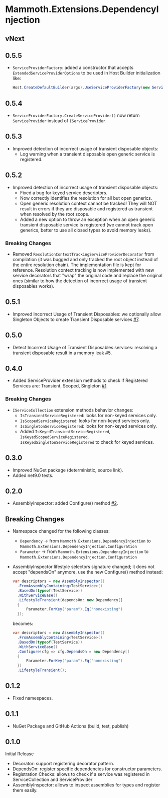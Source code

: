 # Mammoth.Extensions.DependencyInjection

## vNext

## 0.5.5

- `ServiceProviderFactory`: added a constructor that accepts `ExtendedServiceProviderOptions` to be used in Host Builder initialization like:
  ```csharp
  Host.CreateDefaultBuilder(args).UseServiceProviderFactory(new ServiceProviderFactory(new ExtendedServiceProviderOptions()))
  ```

## 0.5.4

- `ServiceProviderFactory.CreateServiceProvider()` now return `ServiceProvider` instead of `IServiceProvider`.

## 0.5.3

- Improved detection of incorrect usage of transient disposable objects:
  - Log warning when a transient disposable open generic service is registered.

## 0.5.2

- Improved detection of incorrect usage of transient disposable objects:
  - Fixed a bug for keyed service descriptors.
  - Now correctly identifies the resolution for all but open generics.
  - Open generic resolution context cannot be tracked! They will NOT result in errors if they are disposable and registered as transient when resolved by the root scope.
  - Added a new option to throw an exception when an open generic transient disposable service is registered (we cannot track open generics, better to use all closed types to avoid memory leaks).

### Breaking Changes

- Removed `ResolutionContextTrackingServiceProviderDecorator` from compilation (it was bugged and only tracked the root object instead of the entire resolution chain). The implementation file is kept for reference. Resolution context tracking is now implemented with new service decorators that "wrap" the original code and replace the original ones (similar to how the detection of incorrect usage of transient disposables works).

## 0.5.1

- Improved Incorrect Usage of Transient Disposables: we optionally allow Singleton Objects to create Transient Disposable services [#7](https://github.com/PrimordialCode/Mammoth.Extensions.DependencyInjection/issues/7).

## 0.5.0

- Detect Incorrect Usage of Transient Disposables services: resolving a transient disposable result in a memory leak [#5](https://github.com/PrimordialCode/Mammoth.Extensions.DependencyInjection/issues/5).

## 0.4.0

- Added ServiceProvider extension methods to check if Registered Services are: Transient, Scoped, Singleton [#1](https://github.com/PrimordialCode/Mammoth.Extensions.DependencyInjection/issues/1)

### Breaking Changes

- `IServiceCollection` extension methods behavior changes:
  - `IsTransientServiceRegistered`: looks for non-keyed services only.
  - `IsScopedServiceRegistered`: looks for non-keyed services only.
  - `IsSingletonServiceRegistered`: looks for non-keyed services only.
  - Added `IsKeyedTransientServiceRegistered`, `IsKeyedScopedServiceRegistered`, `IsKeyedSingletonServiceRegistered` to check for keyed services.

## 0.3.0

- Improved NuGet package (deterministic, source link).
- Added net9.0 tests.

## 0.2.0

- AssemblyInspector: added Configure() method [#2](https://github.com/PrimordialCode/Mammoth.Extensions.DependencyInjection/issues/2).

## Breaking Changes

- Namespace changed for the following classes:

  - `Dependency` -> from `Mammoth.Extensions.DependencyInjection` to `Mammoth.Extensions.DependencyInjection.Configuration`
  - `Parameter` -> from `Mammoth.Extensions.DependencyInjection` to `Mammoth.Extensions.DependencyInjection.Configuration`

- AssemblyInspector lifestyle selectors signature changed; it does not accept "dependsOn" anymore, use the new Configure() method instead:

  ```csharp
  var descriptors = new AssemblyInspector()
    .FromAssemblyContaining<TestService>()
    .BasedOn(typeof(TestService))
    .WithServiceBase()
    .LifestyleTransient(dependsOn: new Dependency[]
    {
        Parameter.ForKey("param").Eq("nonexisting")
    });
  ```
  
  becomes:
  
  ```csharp
  var descriptors = new AssemblyInspector()
    .FromAssemblyContaining<TestService>()
    .BasedOn(typeof(TestService))
    .WithServiceBase()
    .Configure(cfg => cfg.DependsOn = new Dependency[]
    {
        Parameter.ForKey("param").Eq("nonexisting")
    })
    .LifestyleTransient();
  ```

## 0.1.2

- Fixed namespaces.

## 0.1.1

- NuGet Package and GitHub Actions (build, test, publish)

## 0.1.0

Initial Release

- Decorator: support registering decorator pattern.
- DependsOn: register specific dependencies for constructor parameters.
- Registration Checks: allows to check if a service was registered in ServiceCollection and ServiceProvider
- AssemblyInspector: allows to inspect assemblies for types and register them easily.